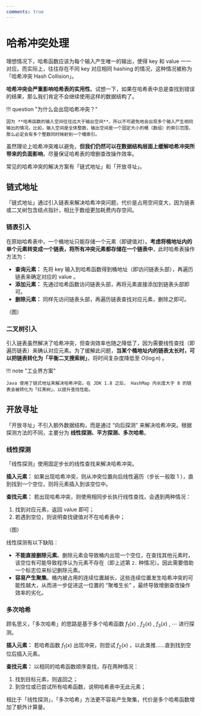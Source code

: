 ```yaml
---
comments: true
---
```


# 哈希冲突处理

理想情况下，哈希函数应该为每个输入产生唯一的输出，使得 key 和 value 一一对应。而实际上，往往存在不同 key 对应相同 hashing 的情况，这种情况被称为「哈希冲突 Hash Collision」。

**哈希冲突会严重影响哈希表的实用性**。试想一下，如果在哈希表中总是查找到错误的结果，那么我们肯定不会继续使用这样的数据结构了。

!!! question "为什么会出现哈希冲突？"

    因为 **哈希函数的输入空间往往远大于输出空间**，所以不可避免地会出现多个输入产生相同输出的情况。比如，输入空间是全体整数，输出空间是一个固定大小的桶（数组）的索引范围，那么必定会有多个整数同时映射到一个桶索引。

虽然理论上哈希冲突难以避免，**但我们仍然可以在数据结构层面上缓解哈希冲突所带来的负面影响**，尽量保证哈希表的增删查改操作效率。

常见的哈希冲突的解决方案有「链式地址」和「开放寻址」。

## 链式地址

「链式地址」通过引入链表来解决哈希冲突问题，代价是占用空间变大，因为链表或二叉树包含结点指针，相比于数组更加耗费内存空间。

### 链表引入

在原始哈希表中，一个桶地址只能存储一个元素（即键值对）。**考虑将桶地址内的单个元素转变成一个链表，将所有冲突元素都存储在一个链表中**，此时哈希表操作方法为：

- **查询元素：** 先将 key 输入到哈希函数得到桶地址（即访问链表头部），再遍历链表来确定对应的 value 。
- **添加元素：** 先通过哈希函数访问链表头部，再将元素直接添加到链表头部即可。
- **删除元素：** 同样先访问链表头部，再遍历链表查找对应元素，删除之即可。

（图）

### 二叉树引入

引入链表虽然解决了哈希冲突，但查询效率也随之降低了，因为需要线性查找（即遍历链表）来确认对应元素。为了缓解此问题，**当某个桶地址内的链表太长时，可以把链表转化为「平衡二叉搜索树」**，将时间复杂度降低至 $O(\log n)$ 。

!!! note "工业界方案"

    Java 使用了链式地址来解决哈希冲突。在 JDK 1.8 之后， HashMap 内长度大于 8 的链表会被转化为「红黑树」，以提升查找性能。

## 开放寻址

「开放寻址」不引入额外数据结构，而是通过 “向后探测” 来解决哈希冲突。根据探测方法的不同，主要分为 **线性探测、平方探测、多次哈希**。

### 线性探测

「线性探测」使用固定步长的线性查找来解决哈希冲突。

**插入元素：** 如果出现哈希冲突，则从冲突位置向后线性遍历（步长一般取 1 ），直到找到一个空位，则将元素插入到该空位中。

**查找元素：** 若出现哈希冲突，则使用相同步长执行线性查找，会遇到两种情况：

1. 找到对应元素，返回 value 即可；
2. 若遇到空位，则说明查找键值对不在哈希表中；

（图）

线性探测有以下缺陷：

- **不能直接删除元素**。删除元素会导致桶内出现一个空位，在查找其他元素时，该空位有可能导致程序认为元素不存在（即上述第 `2.` 种情况）。因此需要借助一个标志位来标记删除元素。
- **容易产生聚集**。桶内被占用的连续位置越长，这些连续位置发生哈希冲突的可能性越大，从而进一步促进这一位置的 “聚堆生长” ，最终导致增删查改操作效率的劣化。

### 多次哈希

顾名思义，「多次哈希」的思路是基于多个哈希函数 $f_1(x)$ , $f_2(x)$ , $f_3(x)$ , $\cdots$ 进行探测。

**插入元素：** 若哈希函数 $f_1(x)$ 出现冲突，则尝试 $f_2(x)$ ，以此类推……直到找到空位后插入元素。

**查找元素：** 以相同的哈希函数顺序查找，存在两种情况：

1. 找到目标元素，则返回之；
2. 到空位或已尝试所有哈希函数，说明哈希表中无此元素；

相比于「线性探测」，「多次哈希」方法更不容易产生聚集，代价是多个哈希函数增加了额外计算量。
